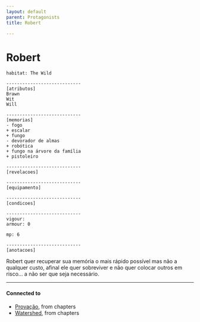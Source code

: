 ```yaml
---
layout: default
parent: Protagonists
title: Robert

---
```

# Robert

```
habitat: The Wild

----------------------------
[atributos]
Brawn 
Wit 
Will 

----------------------------
[memorias]
- fogo
+ escalar
+ fungo
- devorador de almas
+ robótica
+ fungo na árvore da família
+ pistoleiro

----------------------------
[revelacoes]

----------------------------
[equipamento]

----------------------------
[condicoes]

----------------------------
vigour: 
armour: 0

mp: 6

----------------------------
[anotacoes]
```

Robert quer recuperar sua memória o mais rápido possível mas não a qualquer custo, afinal ele quer sobreviver e não quer colocar outros em risco… a não ser que seja necessário.

---
#### Connected to

<!-- QueryToSerialize: LIST without ID "["+ title + "](https://terra-campaigns.github.io/"+ regexreplace(file.path, ".md", "") + ")" + ", from " + regexreplace(file.folder, "nibiru/", "") FROM ([[]]) OR outgoing([[]]) SORT file.folder DESC -->
<!-- SerializedQuery: LIST without ID "["+ title + "](https://terra-campaigns.github.io/"+ regexreplace(file.path, ".md", "") + ")" + ", from " + regexreplace(file.folder, "nibiru/", "") FROM ([[]]) OR outgoing([[]]) SORT file.folder DESC -->
- [Provação](https://terra-campaigns.github.io/nibiru/chapters/Provacao), from chapters
- [Watershed](https://terra-campaigns.github.io/nibiru/chapters/Watershed), from chapters
<!-- SerializedQuery END -->
